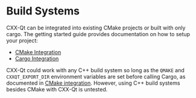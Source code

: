 <!--
SPDX-FileCopyrightText: 2022 Klarälvdalens Datakonsult AB, a KDAB Group company <info@kdab.com>
SPDX-FileContributor: Andrew Hayzen <andrew.hayzen@kdab.com>

SPDX-License-Identifier: MIT OR Apache-2.0
-->

# Build Systems

CXX-Qt can be integrated into existing CMake projects or built with only cargo. The getting started guide provides documentation on how to setup your project:

  * [CMake Integration](../getting-started/4-cmake-integration.md)
  * [Cargo Integration](../getting-started/5-cargo-executable.md)

CXX-Qt could work with any C++ build system so long as the `QMAKE` and `CXXQT_EXPORT_DIR` environment variables are set before calling Cargo,
as documented in [CMake integration](../getting-started/4-cmake-integration.md). However, using C++ build systems besides CMake with CXX-Qt is untested.

<!--
TODO: expand and talk about cxx-qt-build with qml_modules etc
-->
